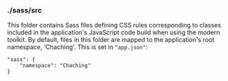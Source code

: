 ### ./sass/src

This folder contains Sass files defining CSS rules corresponding to classes
included in the application's JavaScript code build when using the modern toolkit.
By default, files in this folder are mapped to the application's root namespace, 'Chaching'.
This is set in `"app.json"`:

    "sass": {
        "namespace": "Chaching"
    }